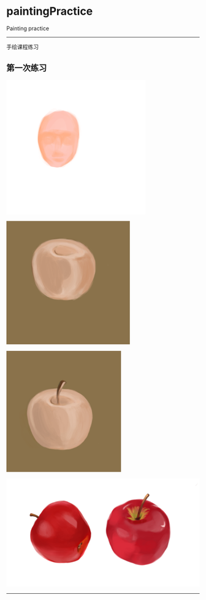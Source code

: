# paintingPractice
Painting practice 

------------

手绘课程练习

## 第一次练习

![第一张练习](https://github.com/Merair/paintingPractice/blob/master/1-apple/1.png)

![第二张练习](https://github.com/Merair/paintingPractice/blob/master/1-apple/2.png)

![第三张练习](https://github.com/Merair/paintingPractice/blob/master/1-apple/3.png)

![第四张练习](https://github.com/Merair/paintingPractice/blob/master/1-apple/4.png)

--------
